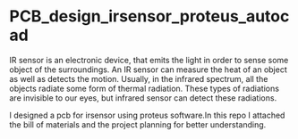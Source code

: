 # PCB_design_irsensor_proteus_autocad

IR sensor is an electronic device, that emits the light in order to sense some object of the surroundings. An IR sensor can measure the heat of an object as well as detects the motion. Usually, in the infrared spectrum, all the objects radiate some form of thermal radiation. These types of radiations are invisible to our eyes, but infrared sensor can detect these radiations.

I designed a pcb for irsensor using proteus software.In this repo I attached the bill of materials and the project planning for better understanding.
